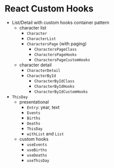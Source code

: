 # React Custom Hooks

- List/Detail with custom hooks container pattern
  - character list
    - `Character`
    - `CharacterList`
    - `CharactersPage` (with paging)
      - `CharactersPageClass`
      - `CharactersPageHooks`
      - `CharactersPageCustomHooks`
  - character detail
    - `CharacterDetail`
    - `CharacterById`
      - `CharacterByIdClass`
      - `CharacterByIdHooks`
      - `CharacterByIdCustomHooks`
- `ThisDay`
  - presentational
    - `Entry`: year, text
    - `Events`
    - `Births`
    - `Deaths`
    - `ThisDay`
    - `withList` and `List`
  - custom hooks
    - `useEvents`
    - `useBirths`
    - `useDeaths`
    - `useThisDay`
